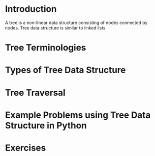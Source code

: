 # Introduction
A tree is a non-linear data structure consisting of nodes connected by nodes. Tree data structure is similar to linked lists
# Tree Terminologies

# Types of Tree Data Structure

# Tree Traversal

# Example Problems using Tree Data Structure in Python

# Exercises

